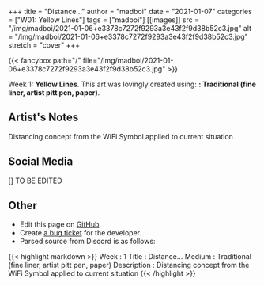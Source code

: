 +++
title =       "Distance..."
author =      "madboi"
date =        "2021-01-07"
categories =  ["W01: Yellow Lines"]
tags =        ["madboi"]
[[images]]
                      src = "/img/madboi/2021-01-06+e3378c7272f9293a3e43f2f9d38b52c3.jpg"
                      alt = "/img/madboi/2021-01-06+e3378c7272f9293a3e43f2f9d38b52c3.jpg"
                      stretch = "cover"
+++


{{< fancybox path="/" file="/img/madboi/2021-01-06+e3378c7272f9293a3e43f2f9d38b52c3.jpg" >}}


Week 1: **Yellow Lines**. This art was lovingly created using: **: Traditional (fine liner, artist pitt pen, paper)**.

## Artist's Notes

Distancing concept from the WiFi Symbol applied to current situation

## Social Media

[] TO BE EDITED

## Other

- Edit this page on [GitHub](https://github.com/teaminkling/web-refresh/edit/main/blog/content/blog/madboi-week-1-608f.md).
- Create [a bug ticket](https://github.com/teaminkling/web-refresh/issues/new?assignees=&labels=bug&template=problem-report.md&title=) for the developer.
- Parsed source from Discord is as follows:

{{< highlight markdown >}}
Week : 1
Title : Distance...
Medium : Traditional (fine liner, artist pitt pen, paper)
Description : Distancing concept from the WiFi Symbol applied to current situation
{{< /highlight >}}